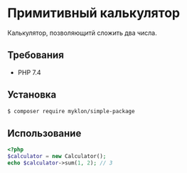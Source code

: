 # Примитивный калькулятор

Калькулятор, позволяющитй сложить два числа.

## Требования

- PHP 7.4

## Установка

```bash
$ composer require myklon/simple-package
```

## Использование

```php
<?php
$calculator = new Calculator();
echo $calculator->sum(1, 2); // 3
```
